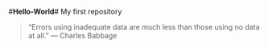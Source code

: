 #**Hello-World**#
My first repository
>“Errors using inadequate data are much less than those using no data at all.” 
>— Charles Babbage
